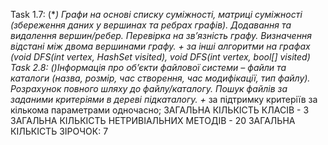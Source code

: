 Task 1.7:  (****) Графи на основі списку суміжності, матриці суміжності (збереження даних у вершинах та ребрах графів). 
Додавання та видалення вершин/ребер. Перевірка на зв’язність графу. 
Визначення відстані між двома вершинами графу. 
+* за інші алгоритми на графах (void DFS(int vertex, HashSet<int> visited), void DFS(int vertex, bool[] visited)
Task 2.8: (*)Інформація про об’єкти файлової системи – файли та каталоги (назва, розмір, час створення, час модифікації, тип файлу). 
Розрахунок повного шляху до файлу/каталогу. Пошук файлів за заданими критеріями в дереві підкаталогу. 
+* за підтримку критеріїв за кількома параметрами одночасно; 
ЗАГАЛЬНА КІЛЬКІСТЬ КЛАСІВ - 3
ЗАГАЛЬНА КІЛЬКІСТЬ НЕТРИВІАЛЬНИХ МЕТОДІВ - 20
ЗАГАЛЬНА КІЛЬКІСТЬ ЗІРОЧОК: 7
